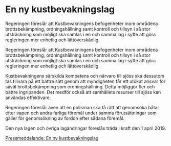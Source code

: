 # En ny kustbevakningslag

Regeringen föreslår att Kustbevakningens befogenheter inom områdena brottsbekämpning, ordningshållning samt kontroll och tillsyn i så stor utsträckning som möjligt ska samlas i en och samma lag i syfte att göra regleringen mer enhetlig och lättöverskådlig.

Regeringen föreslår att Kustbevakningens befogenheter inom områdena brottsbekämpning, ordningshållning samt kontroll och tillsyn i så stor utsträckning som möjligt ska samlas i en och samma lag i syfte att göra regleringen mer enhetlig och lättöverskådlig.

Kustbevakningens särskilda kompetens och närvaro till sjöss ska dessutom tas tillvara på ett bättre sätt genom att myndigheten får ett utökat ansvar för såväl brottsbekämpning som ordningshållning. Detta möjliggör fler och bättre ingripanden. Det medför också att samhällets resurser till sjöss kan användas effektivare.

Regeringen föreslår även att en polisman ska få rätt att genomsöka båtar efter vapen och andra farliga föremål under samma förutsättningar som gäller för genomsökning av fordon efter sådana föremål.

Den nya lagen och övriga lagändringar föreslås träda i kraft den 1 april
2019.

[Pressmeddelande: En ny kustbevakningslag](/pressmeddelanden/2018/11/en-ny-kustbevakningslag/)
